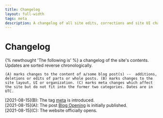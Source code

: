 ```yaml
---
title: Changelog
layout: full-width
tags: meta
description: A changelog of all site edits, corrections and site UI changes.
---
```

<h1>Changelog</h1>
{% newthought 'The following is' %} a changelog of the site's contents. Updates are sorted reverse chronologically. 

```(A) marks changes to the content of a/some blog post(s) --  additions, deletions or edits of parts or whole posts. (B) marks changes to the site layout, UI or organization. (C) marks meta changes which affect the site but do not fit into the former two categories. Dates are in UTC.```

\[2021-08-15\](B): The tag [meta](https://zmavli.github.io/kibykarni/tag/meta) is introduced.  
\[2021-08-15\](A): The post [Blog Opening](https://zmavli.github.io/kibykarni/articles/21/blog-opening) is initially published.  
\[2021-08-15\](C): The website officially opens.  
